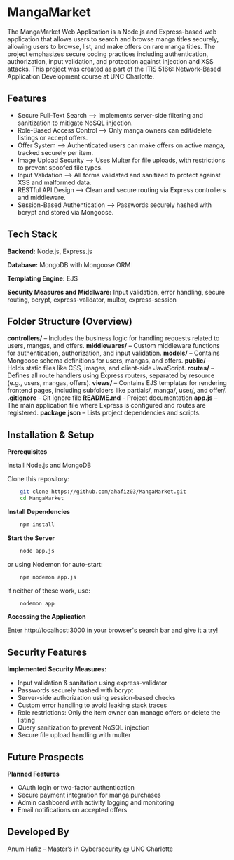 
# MangaMarket

The MangaMarket Web Application is a Node.js and Express-based web application that allows users to search and browse manga titles securely, allowing users to browse, list, and make offers on rare manga titles. The project emphasizes secure coding practices including authentication, authorization, input validation, and protection against injection and XSS attacks. This project was created as part of the ITIS 5166: Network-Based Application Development course at UNC Charlotte.


## Features
- Secure Full-Text Search --> Implements server-side filtering and sanitization to mitigate NoSQL injection.
- Role-Based Access Control --> Only manga owners can edit/delete listings or accept offers.
- Offer System --> Authenticated users can make offers on active manga, tracked securely per item.
- Image Upload Security --> Uses Multer for file uploads, with restrictions to prevent spoofed file types.
- Input Validation --> All forms validated and sanitized to protect against XSS and malformed data.
- RESTful API Design --> Clean and secure routing via Express controllers and middleware.
- Session-Based Authentication --> Passwords securely hashed with bcrypt and stored via Mongoose.
## Tech Stack

**Backend:** Node.js, Express.js

**Database:** MongoDB with Mongoose ORM

**Templating Engine:** EJS

**Security Measures and Middlware:** Input validation, error handling, secure routing, bcrypt, express-validator, multer, express-session

## Folder Structure (Overview)
**controllers/** – Includes the business logic for handling requests related to users, mangas, and offers.
**middlewares/** – Custom middleware functions for authentication, authorization, and input validation.
**models/** – Contains Mongoose schema definitions for users, mangas, and offers.
**public/** – Holds static files like CSS, images, and client-side JavaScript.
**routes/** – Defines all route handlers using Express routers, separated by resource (e.g., users, mangas, offers).
**views/** – Contains EJS templates for rendering frontend pages, including subfolders like partials/, manga/, user/, and offer/.
**.gitignore** - Git ignore file
**README.md** - Project documentation
**app.js** – The main application file where Express is configured and routes are registered.
**package.json** – Lists project dependencies and scripts.

## Installation & Setup

**Prerequisites**

Install Node.js and MongoDB

Clone this repository:

```bash
    git clone https://github.com/ahafiz03/MangaMarket.git
    cd MangaMarket
```
**Install Dependencies**
```bash
    npm install
```
**Start the Server**
```bash
    node app.js
```
or using Nodemon for auto-start:
```bash
    npm nodemon app.js
```
if neither of these work, use:
```bash
    nodemon app
```
**Accessing the Application**

Enter http://localhost:3000 in your browser's search bar and give it a try!

## Security Features

**Implemented Security Measures:**
- Input validation & sanitation using express-validator
- Passwords securely hashed with bcrypt
- Server-side authorization using session-based checks
- Custom error handling to avoid leaking stack traces
- Role restrictions: Only the item owner can manage offers or delete the listing
- Query sanitization to prevent NoSQL injection
- Secure file upload handling with multer


## Future Prospects

**Planned Features**
- OAuth login or two-factor authentication
- Secure payment integration for manga purchases
- Admin dashboard with activity logging and monitoring
- Email notifications on accepted offers

## Developed By
Anum Hafiz – Master’s in Cybersecurity @ UNC Charlotte
